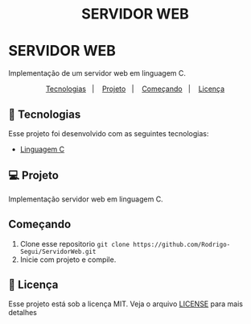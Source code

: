 <h1 align="center">
    SERVIDOR WEB
</h1>

# SERVIDOR WEB
Implementação de um servidor web em linguagem C. 

<p align="center">
  <a href="#rocket-tecnologias">Tecnologias</a>&nbsp;&nbsp;&nbsp;|&nbsp;&nbsp;&nbsp;
  <a href="#💻-projeto">Projeto</a>&nbsp;&nbsp;&nbsp;|&nbsp;&nbsp;&nbsp;
  <a href="#começando">Começando</a>&nbsp;&nbsp;&nbsp;|&nbsp;&nbsp;&nbsp;
  <a href="#memo-licença">Licença</a>
</p>

## :rocket: Tecnologias

Esse projeto foi desenvolvido com as seguintes tecnologias:

- [Linguagem C](https://devdocs.io/c/)


## 💻 Projeto
 
Implementação servidor web em linguagem C. 



## Começando

 1. Clone esse repositorio ```git clone https://github.com/Rodrigo-Segui/ServidorWeb.git```
 2. Inicie  com projeto e compile.
  
 ## :memo: Licença

Esse projeto está sob a licença MIT. Veja o arquivo [LICENSE](https://github.com/Rodrigo-Segui/ServidorWeb/blob/master/LICENSE) para mais detalhes
